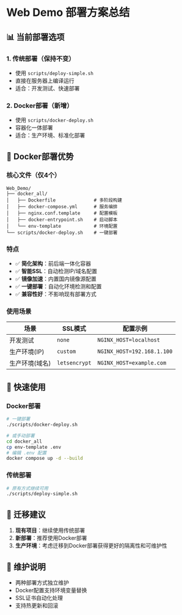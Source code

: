 # Web Demo 部署方案总结

## 📊 当前部署选项

### 1. 传统部署（保持不变）
- 使用 `scripts/deploy-simple.sh`
- 直接在服务器上编译运行
- 适合：开发测试、快速部署

### 2. Docker部署（新增）
- 使用 `scripts/docker-deploy.sh`
- 容器化一体部署
- 适合：生产环境、标准化部署

## 🐳 Docker部署优势

### 核心文件（仅4个）
```
Web_Demo/
├── docker_all/
│   ├── Dockerfile              # 多阶段构建
│   ├── docker-compose.yml      # 服务编排  
│   ├── nginx.conf.template     # 配置模板
│   ├── docker-entrypoint.sh    # 启动脚本
│   └── env-template            # 环境配置
└── scripts/docker-deploy.sh    # 一键部署
```

### 特点
- ✅ **简化架构**：前后端一体化容器
- ✅ **智能SSL**：自动检测IP/域名配置
- ✅ **镜像加速**：内置国内镜像源配置
- ✅ **一键部署**：自动化环境检测和配置
- ✅ **兼容性好**：不影响现有部署方式

### 使用场景

| 场景 | SSL模式 | 配置示例 |
|------|---------|----------|
| 开发测试 | `none` | `NGINX_HOST=localhost` |
| 生产环境(IP) | `custom` | `NGINX_HOST=192.168.1.100` |
| 生产环境(域名) | `letsencrypt` | `NGINX_HOST=example.com` |

## 🚀 快速使用

### Docker部署
```bash
# 一键部署
./scripts/docker-deploy.sh

# 或手动部署
cd docker_all
cp env-template .env
# 编辑 .env 配置
docker compose up -d --build
```

### 传统部署
```bash
# 原有方式继续可用
./scripts/deploy-simple.sh
```

## 🔄 迁移建议

1. **现有项目**：继续使用传统部署
2. **新部署**：推荐使用Docker部署
3. **生产环境**：考虑迁移到Docker部署获得更好的隔离性和可维护性

## 📝 维护说明

- 两种部署方式独立维护
- Docker配置支持环境变量替换
- SSL证书自动化处理
- 支持热更新和回滚 